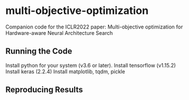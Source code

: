 # multi-objective-optimization

Companion code for the ICLR2022 paper: Multi-objective optimization for Hardware-aware
Neural Architecture Search



## Running the Code
Install python for your system (v3.6 or later).
Install tensorflow (v1.15.2)
Install keras (2.2.4)
Install matplotlib, tqdm, pickle


## Reproducing Results
